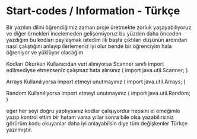 # Start-codes / Information - Türkçe 

Bir yazılım dilini öğrendiğimiz zaman proje üretmekte zorluk yaşayabiliyoruz ve diğer örnekleri incelemeden gelişemiyoruz bu yüzden daha önceden yazdığım bu kodları paylaşmak istedim ilk başta çıktıları düşünün ardından nasıl çalıştığını anlayıp ilerlemeniz iyi olur bende bir öğrenciyim hala öğreniyor ve yüklüyor olacağım

Kodları Okurken Kullanıcıdan veri alınıyorsa Scanner sınıfı import edilmediyse etmezseniz çalışmaz hata alırsınız ( import java.util.Scanner; )

Arrays Kullanılıyorsa import etmeyi unutmayınız ( import java.util.Arrays; )

Random Kullanılıyorsa import etmeyi unutmayınız ( import java.util.Random; )

eğer her şeyi doğru yaptıysanız kodlar çalışıyordur hepsini el emeğimle yazıp kontrol ettim bir hatam varsa yıllar sonra bile olsa yazabilirsiniz görürüm
kodu okuyanlar daha iyi anlayabilsin diye tüm değişkenler Türkçe yazılmıştır.
